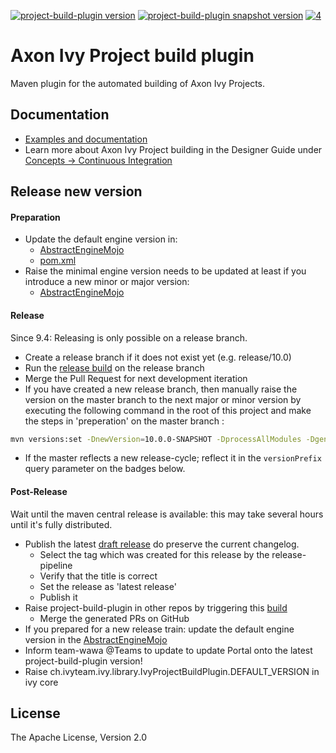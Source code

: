 [![project-build-plugin version][0]][1] [![project-build-plugin snapshot version][2]][3] [![4]][5]

# Axon Ivy Project build plugin

Maven plugin for the automated building of Axon Ivy Projects. 

## Documentation

- [Examples and documentation](https://axonivy.github.io/project-build-plugin)
- Learn more about Axon Ivy Project building in the Designer Guide under [Concepts -> Continuous Integration](https://developer.axonivy.com/doc/latest/designer-guide/how-to/continuous-integration.html#maven-build-plugin)

## Release new version

#### Preparation

- Update the default engine version in:
	- [AbstractEngineMojo](src/main/java/ch/ivyteam/ivy/maven/AbstractEngineMojo.java#L42)
	- [pom.xml](pom.xml#L483)
- Raise the minimal engine version needs to be updated at least if you introduce a new minor or major version:
	- [AbstractEngineMojo](src/main/java/ch/ivyteam/ivy/maven/AbstractEngineMojo.java#L41)

#### Release

Since 9.4: Releasing is only possible on a release branch.

- Create a release branch if it does not exist yet (e.g. release/10.0)
- Run the [release build](build/release/Jenkinsfile) on the release branch
- Merge the Pull Request for next development iteration
- If you have created a new release branch, then manually raise the version on the master branch to the next major or minor version by executing the following command in the root of this project and make the steps in 'preperation' on the master branch :

```bash
mvn versions:set -DnewVersion=10.0.0-SNAPSHOT -DprocessAllModules -DgenerateBackupPoms=false
```
- If the master reflects a new release-cycle; reflect it in the `versionPrefix` query parameter on the badges below.

#### Post-Release

Wait until the maven central release is available: this may take several hours until it's fully distributed.

- Publish the latest [draft release](https://github.com/axonivy/project-build-plugin/releases) do preserve the current changelog.
    - Select the tag which was created for this release by the release-pipeline
	- Verify that the title is correct
	- Set the release as 'latest release'
	- Publish it
- Raise project-build-plugin in other repos by triggering this [build](https://jenkins.ivyteam.io/view/jobs/job/github-repo-manager_raise-build-plugin-version/job/master/)
	- Merge the generated PRs on GitHub
- If you prepared for a new release train: update the default engine version in the [AbstractEngineMojo](src/main/java/ch/ivyteam/ivy/maven/AbstractEngineMojo.java#L42)
- Inform team-wawa @Teams to update to update Portal onto the latest project-build-plugin version!
- Raise ch.ivyteam.ivy.library.IvyProjectBuildPlugin.DEFAULT_VERSION in ivy core

## License

The Apache License, Version 2.0

[0]: https://img.shields.io/maven-metadata/v.svg?versionPrefix=12&label=central&logo=apachemaven&metadataUrl=https%3A%2F%2Frepo1.maven.org%2Fmaven2%2Fcom%2Faxonivy%2Fivy%2Fci%2Fproject-build-plugin%2Fmaven-metadata.xml
[1]: https://repo1.maven.org/maven2/com/axonivy/ivy/ci/project-build-plugin/
[2]: https://img.shields.io/maven-metadata/v?versionPrefix=13&label=dev&logo=sonatype&metadataUrl=https%3A%2F%2Foss.sonatype.org%2Fcontent%2Frepositories%2Fsnapshots%2Fcom%2Faxonivy%2Fivy%2Fci%2Fproject-build-plugin%2Fmaven-metadata.xml
[3]: https://oss.sonatype.org/content/repositories/snapshots/com/axonivy/ivy/ci/project-build-plugin/
[4]: https://img.shields.io/badge/-Documentation-blue
[5]: https://axonivy.github.io/project-build-plugin/release/
